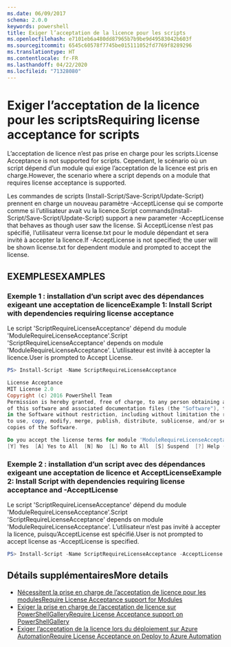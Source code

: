 ```yaml
---
ms.date: 06/09/2017
schema: 2.0.0
keywords: powershell
title: Exiger l’acceptation de la licence pour les scripts
ms.openlocfilehash: e7101eb6a480dd87965b7b9be9d49583042b603f
ms.sourcegitcommit: 6545c60578f7745be015111052fd7769f8289296
ms.translationtype: HT
ms.contentlocale: fr-FR
ms.lasthandoff: 04/22/2020
ms.locfileid: "71328080"
---
```

# <a name="requiring-license-acceptance-for-scripts"></a><span data-ttu-id="c6ff7-103">Exiger l’acceptation de la licence pour les scripts</span><span class="sxs-lookup"><span data-stu-id="c6ff7-103">Requiring license acceptance for scripts</span></span>

<span data-ttu-id="c6ff7-104">L’acceptation de licence n’est pas prise en charge pour les scripts.</span><span class="sxs-lookup"><span data-stu-id="c6ff7-104">License Acceptance is not supported for scripts.</span></span> <span data-ttu-id="c6ff7-105">Cependant, le scénario où un script dépend d’un module qui exige l’acceptation de la licence est pris en charge.</span><span class="sxs-lookup"><span data-stu-id="c6ff7-105">However, the scenario where a script depends on a module that requires license acceptance is supported.</span></span>

<span data-ttu-id="c6ff7-106">Les commandes de scripts (Install-Script/Save-Script/Update-Script) prennent en charge un nouveau paramètre -AcceptLicense qui se comporte comme si l’utilisateur avait vu la licence.</span><span class="sxs-lookup"><span data-stu-id="c6ff7-106">Script commands(Install-Script/Save-Script/Update-Script) support a new parameter -AcceptLicense that behaves as though user saw the license.</span></span> <span data-ttu-id="c6ff7-107">Si AcceptLicense n’est pas spécifié, l’utilisateur verra license.txt pour le module dépendant et sera invité à accepter la licence.</span><span class="sxs-lookup"><span data-stu-id="c6ff7-107">If -AcceptLicense is not specified; the user will be shown license.txt for dependent module and prompted to accept the license.</span></span>

## <a name="examples"></a><span data-ttu-id="c6ff7-108">EXEMPLES</span><span class="sxs-lookup"><span data-stu-id="c6ff7-108">EXAMPLES</span></span>

### <a name="example-1-install-script-with-dependencies-requiring-license-acceptance"></a><span data-ttu-id="c6ff7-109">Exemple 1 : installation d’un script avec des dépendances exigeant une acceptation de licence</span><span class="sxs-lookup"><span data-stu-id="c6ff7-109">Example 1: Install Script with dependencies requiring license acceptance</span></span>

<span data-ttu-id="c6ff7-110">Le script 'ScriptRequireLicenseAcceptance' dépend du module 'ModuleRequireLicenseAcceptance'.</span><span class="sxs-lookup"><span data-stu-id="c6ff7-110">Script 'ScriptRequireLicenseAcceptance' depends on module 'ModuleRequireLicenseAcceptance'.</span></span> <span data-ttu-id="c6ff7-111">L’utilisateur est invité à accepter la licence.</span><span class="sxs-lookup"><span data-stu-id="c6ff7-111">User is prompted to Accept License.</span></span>

```PowerShell
PS> Install-Script -Name ScriptRequireLicenseAcceptance

License Acceptance
MIT License 2.0
Copyright (c) 2016 PowerShell Team
Permission is hereby granted, free of charge, to any person obtaining a copy
of this software and associated documentation files (the "Software"), to deal
in the Software without restriction, including without limitation the rights
to use, copy, modify, merge, publish, distribute, sublicense, and/or sell
copies of the Software.

Do you accept the license terms for module 'ModuleRequireLicenseAcceptance'.
[Y] Yes  [A] Yes to All  [N] No  [L] No to All  [S] Suspend  [?] Help (default is "N"):
```

### <a name="example-2-install-script-with-dependencies-requiring-license-acceptance-and--acceptlicense"></a><span data-ttu-id="c6ff7-112">Exemple 2 : installation d’un script avec des dépendances exigeant une acceptation de licence et AcceptLicense</span><span class="sxs-lookup"><span data-stu-id="c6ff7-112">Example 2: Install Script with dependencies requiring license acceptance and -AcceptLicense</span></span>

<span data-ttu-id="c6ff7-113">Le script 'ScriptRequireLicenseAcceptance' dépend du module 'ModuleRequireLicenseAcceptance'.</span><span class="sxs-lookup"><span data-stu-id="c6ff7-113">Script 'ScriptRequireLicenseAcceptance' depends on module 'ModuleRequireLicenseAcceptance'.</span></span> <span data-ttu-id="c6ff7-114">L’utilisateur n’est pas invité à accepter la licence, puisqu’AcceptLicense est spécifié.</span><span class="sxs-lookup"><span data-stu-id="c6ff7-114">User is not prompted to accept license as -AcceptLicense is specified.</span></span>

```PowerShell
PS> Install-Script -Name ScriptRequireLicenseAcceptance -AcceptLicense
```

## <a name="more-details"></a><span data-ttu-id="c6ff7-115">Détails supplémentaires</span><span class="sxs-lookup"><span data-stu-id="c6ff7-115">More details</span></span>

- [<span data-ttu-id="c6ff7-116">Nécessitent la prise en charge de l’acceptation de licence pour les modules</span><span class="sxs-lookup"><span data-stu-id="c6ff7-116">Require License Acceptance support for Modules</span></span>](module-license-acceptance.md)
- [<span data-ttu-id="c6ff7-117">Exiger la prise en charge de l’acceptation de licence sur PowerShellGallery</span><span class="sxs-lookup"><span data-stu-id="c6ff7-117">Require License Acceptance support on PowerShellGallery</span></span>](../how-to/working-with-packages/packages-that-require-license-acceptance.md)
- [<span data-ttu-id="c6ff7-118">Exiger l’acceptation de la licence lors du déploiement sur Azure Automation</span><span class="sxs-lookup"><span data-stu-id="c6ff7-118">Require License Acceptance on Deploy to Azure Automation</span></span>](../how-to/working-with-packages/deploy-to-azure-automation.md)
